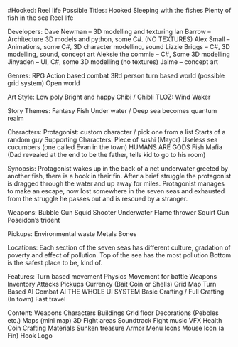 #Hooked: Reel life
Possible Titles:
Hooked
Sleeping with the fishes
Plenty of fish in the sea
Reel life

Developers:
Dave Newman – 3D modelling and texturing
Ian Barrow – Architecture 3D models and python, some C#. (NO TEXTURES)
Alex Small – Animations, some C#, 3D character modelling, sound
Lizzie Briggs – C#, 3D modelling, sound, concept art
Aleksie the commie – C#, Some 3D modelling
Jinyaden – UI, C#, some 3D modelling (no textures)
Jaime – concept art

Genres:
RPG 
Action based combat
3Rd person turn based world (possible grid system)
Open world 

Art Style:
Low poly
Bright and happy
Chibi / Ghibli
TLOZ: Wind Waker

Story Themes:
Fantasy
Fish
Under water / Deep sea becomes quantum realm

Characters:
Protagonist:  custom character / pick one from a list
Starts of a random guy
Supporting Characters:
Piece of sushi (Mayor)
Useless sea cucumbers (one called Evan in the town)
HUMANS ARE GODS
Fish Mafia (Dad revealed at the end to be the father, tells kid to go to his room)

Synopsis:
Protagonist wakes up in the back of a net underwater greeted by another fish, there is a hook in their fin. After a brief struggle the protagonist is dragged through the water and up away for miles. Protagonist manages to make an escape, now lost somewhere in the seven seas and exhausted from the struggle he passes out and is rescued by a stranger. 

Weapons:
Bubble Gun
Squid Shooter
Underwater Flame thrower
Squirt Gun
Poseidon’s trident

Pickups:
Environmental waste
Metals
Bones

Locations:
Each section of the seven seas has different culture, gradation of poverty and effect of pollution.
Top of the sea has the most pollution
Bottom is the safest place to be, kind of.

Features:
Turn based movement
Physics Movement for battle
Weapons
Inventory
Attacks
Pickups
Currency (Bait Coin or Shells)
Grid Map
Turn Based AI
Combat AI
THE WHOLE UI SYSTEM
Basic Crafting / Full Crafting (In town)
Fast travel

Content:
Weapons
Characters
Buildings
Grid floor
Decorations (Pebbles etc.)
Maps (mini map)
3D Fight areas
Soundtrack
Fight music
VFX
Health
Coin
Crafting Materials
Sunken treasure
Armor
Menu Icons
Mouse Icon (a Fin)
Hook Logo
